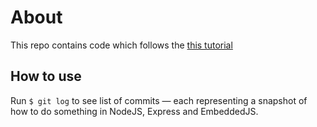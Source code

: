 # About
This repo contains code which follows the [this tutorial](https://www.youtube.com/watch?v=PY-AycMkEAg)

## How to use
Run `$ git log` to see list of commits — each representing a snapshot of how to do something in NodeJS, Express and EmbeddedJS.
